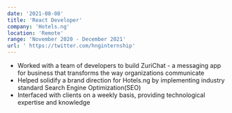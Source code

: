```yaml
---
date: '2021-08-08'
title: 'React Developer'
company: 'Hotels.ng'
location: 'Remote'
range: 'November 2020 - December 2021'
url: ' https://twitter.com/hnginternship'
---
```


- Worked with a team of developers to build ZuriChat - a messaging app for business that transforms the way organizations communicate
- Helped solidify a brand direction for Hotels.ng by implementing industry standard Search Engine Optimization(SEO)
- Interfaced with clients on a weekly basis, providing technological expertise and knowledge
